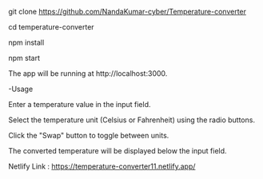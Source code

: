 git clone https://github.com/NandaKumar-cyber/Temperature-converter

cd temperature-converter

npm install

npm start



The app will be running at http://localhost:3000.

-Usage

Enter a temperature value in the input field.

Select the temperature unit (Celsius or Fahrenheit) using the radio buttons.

Click the "Swap" button to toggle between units.

The converted temperature will be displayed below the input field.


Netlify Link : https://temperature-converter11.netlify.app/
